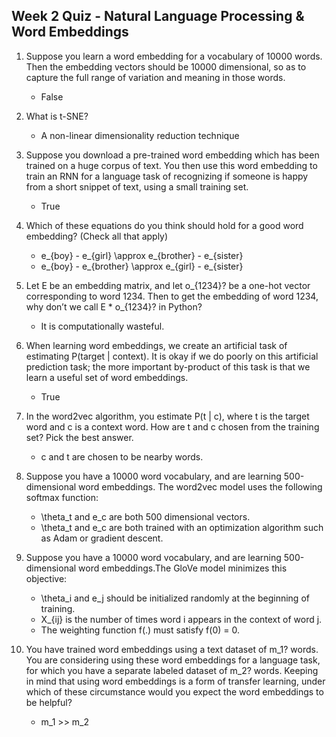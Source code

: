 ## Week 2 Quiz - Natural Language Processing & Word Embeddings

1. Suppose you learn a word embedding for a vocabulary of 10000 words. Then the embedding vectors should be 10000 dimensional, so as to capture the full range of variation and meaning in those words.

    - False

2. What is t-SNE?

    - A non-linear dimensionality reduction technique

3. Suppose you download a pre-trained word embedding which has been trained on a huge corpus of text. You then use this word embedding to train an RNN for a language task of recognizing if someone is happy from a short snippet of text, using a small training set.

    - True

4. Which of these equations do you think should hold for a good word embedding? (Check all that apply) 

    - e_{boy} - e_{girl} \approx e_{brother} - e_{sister}
    - e_{boy} - e_{brother} \approx e_{girl} - e_{sister}

5. Let E be an embedding matrix, and let o_{1234}? be a one-hot vector corresponding to word 1234. Then to get the embedding of word 1234, why don’t we call E * o_{1234}? in Python?

    - It is computationally wasteful.

6. When learning word embeddings, we create an artificial task of estimating P(target | context). It is okay if we do poorly on this artificial prediction task; the more important by-product of this task is that we learn a useful set of word embeddings.

    - True

7. In the word2vec algorithm, you estimate P(t | c), where t is the target word and c is a context word. How are t and c chosen from the training set? Pick the best answer.

    - c and t are chosen to be nearby words.

8. Suppose you have a 10000 word vocabulary, and are learning 500-dimensional word embeddings. The word2vec model uses the following softmax function:

    - \theta_t and e_c are both 500 dimensional vectors.
    - \theta_t and e_c are both trained with an optimization algorithm such as Adam or gradient descent.

9. Suppose you have a 10000 word vocabulary, and are learning 500-dimensional word embeddings.The GloVe model minimizes this objective:

    - \theta_i and e_j should be initialized randomly at the beginning of training.
    - X_{ij} is the number of times word i appears in the context of word j.
    - The weighting function f(.) must satisfy f(0) = 0.

10. You have trained word embeddings using a text dataset of m_1? words. You are considering using these word embeddings for a language task, for which you have a separate labeled dataset of m_2? words. Keeping in mind that using word embeddings is a form of transfer learning, under which of these circumstance would you expect the word embeddings to be helpful?

    - m_1 >> m_2